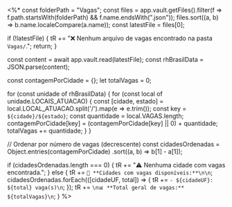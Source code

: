 <%*
const folderPath = "Vagas";
const files = app.vault.getFiles().filter(f => f.path.startsWith(folderPath) && f.name.endsWith(".json"));
files.sort((a, b) => b.name.localeCompare(a.name));
const latestFile = files[0];

if (!latestFile) {
  tR += "❌ Nenhum arquivo de vagas encontrado na pasta `Vagas/`.";
  return;
}

const content = await app.vault.read(latestFile);
const rhBrasilData = JSON.parse(content);

const contagemPorCidade = {};
let totalVagas = 0;

for (const unidade of rhBrasilData) {
  for (const local of unidade.LOCAIS_ATUACAO) {
    const [cidade, estado] = local.LOCAL_ATUACAO.split('/').map(e => e.trim());
    const key = `${cidade}/${estado}`;
    const quantidade = local.VAGAS.length;
    contagemPorCidade[key] = (contagemPorCidade[key] || 0) + quantidade;
    totalVagas += quantidade;
  }
}

// Ordenar por número de vagas (decrescente)
const cidadesOrdenadas = Object.entries(contagemPorCidade)
  .sort((a, b) => b[1] - a[1]);

if (cidadesOrdenadas.length === 0) {
  tR += "⚠️ Nenhuma cidade com vagas encontrada.";
} else {
  tR += `📍 **Cidades com vagas disponíveis:**\n\n`;
  cidadesOrdenadas.forEach(([cidadeUF, total]) => {
    tR += `- ${cidadeUF}: ${total} vaga(s)\n`;
  });
  tR += `\n📊 **Total geral de vagas:** ${totalVagas}\n`;
}
%>
